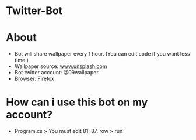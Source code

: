 # Twitter-Bot
 
# About
+ Bot will share wallpaper every 1 hour. (You can edit code if you want less time.)
+ Wallpaper source: www.unsplash.com
+ Bot twitter account: @09wallpaper
+ Browser: Firefox

# How can i use this bot on my account?
+ Program.cs > You must edit 81. 87. row > run


